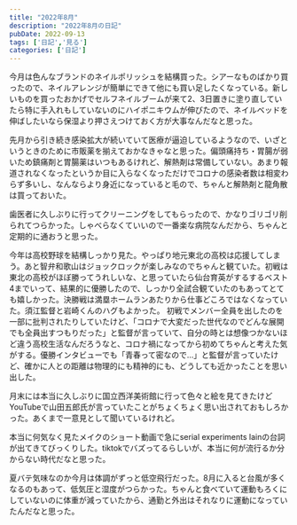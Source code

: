 ```yaml
---
title: "2022年8月"
description: "2022年8月の日記"
pubDate: 2022-09-13
tags: ['日記','見る']
categories: ['日記']
---
```


今月は色んなブランドのネイルポリッシュを結構買った。シアーなものばかり買ったので、ネイルアレンジが簡単にできて他にも買い足したくなっている。新しいものを買ったおかげでセルフネイルブームが来て2、3日置きに塗り直していたら特に手入れもしていないのにハイポニキウムが伸びたので、ネイルベッドを伸ばしたいなら保湿より押さえつけておく方が大事なんだなと思った。

先月から引き続き感染拡大が続いていて医療が逼迫しているようなので、いざというときのために市販薬を揃えておかなきゃなと思った。偏頭痛持ち・胃腸が弱いため鎮痛剤と胃腸薬はいつもあるけれど、解熱剤は常備していない。あまり報道されなくなったというか目に入らなくなっただけでコロナの感染者数は相変わらず多いし、なんならより身近になっていると毛ので、ちゃんと解熱剤と龍角散は買っておいた。

歯医者に久しぶりに行ってクリーニングをしてもらったので、かなりゴリゴリ削られてつらかった。しゃべらなくていいので一番楽な病院なんだから、ちゃんと定期的に通おうと思った。

今年は高校野球を結構しっかり見た。やっぱり地元東北の高校は応援してしまう。あと智弁和歌山はジョックロックが楽しみなのでちゃんと観ていた。初戦は東北の高校がほぼ勝ってうれしいな、と思っていたら仙台育英がするするベスト4までいって、結果的に優勝したので、しっかり全試合観ていたのもあってとても嬉しかった。決勝戦は満塁ホームランあたりから仕事どころではなくなっていた。須江監督と岩崎くんのハグもよかった。
初戦でメンバー全員を出したのを一部に批判されたりしていたけど、「コロナで大変だった世代なのでどんな展開でも全員出すつもりだった」と監督が言っていて、自分の時とは想像つかないほど違う高校生活なんだろうなと、コロナ禍になってから初めてちゃんと考えた気がする。優勝インタビューでも「青春って密なので…」と監督が言っていたけど、確かに人との距離は物理的にも精神的にも、どうしても近かったことを思い出した。

月末には本当に久しぶりに国立西洋美術館に行って色々と絵を見てきたけどYouTubeで山田五郎氏が言っていたことがちょくちょく思い出されておもしろかった。あくまで一意見として聞いているけれど。

本当に何気なく見たメイクのショート動画で急にserial experiments lainの台詞が出てきてびっくりした。tiktokでバズってるらしいが、本当に何が流行るか分からない時代だなと思った。

夏バテ気味なのか今月は体調がずっと低空飛行だった。8月に入ると台風が多くなるのもあって、低気圧と湿度がつらかった。ちゃんと食べていて運動もろくにしていないのに体重が減っていたから、通勤と外出はそれなりに運動になっていたんだなと思った。